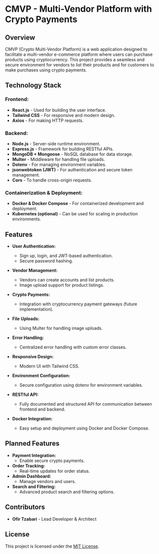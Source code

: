 # CMVP - Multi-Vendor Platform with Crypto Payments

## **Overview**
CMVP (Crypto Multi-Vendor Platform) is a web application designed to facilitate a multi-vendor e-commerce platform where users can purchase products using cryptocurrency. This project provides a seamless and secure environment for vendors to list their products and for customers to make purchases using crypto payments.

## **Technology Stack**
### **Frontend:**
- **React.js** - Used for building the user interface.
- **Tailwind CSS** - For responsive and modern design.
- **Axios** - For making HTTP requests.

### **Backend:**
- **Node.js** - Server-side runtime environment.
- **Express.js** - Framework for building RESTful APIs.
- **MongoDB + Mongoose** - NoSQL database for data storage.
- **Multer** - Middleware for handling file uploads.
- **Dotenv** - For managing environment variables.
- **jsonwebtoken (JWT)** - For authentication and secure token management.
- **Cors** - To handle cross-origin requests.

### **Containerization & Deployment:**
- **Docker & Docker Compose** - For containerized development and deployment.
- **Kubernetes (optional)** - Can be used for scaling in production environments.

## **Features**
- **User Authentication:**
  - Sign up, login, and JWT-based authentication.
  - Secure password hashing.

- **Vendor Management:**
  - Vendors can create accounts and list products.
  - Image upload support for product listings.

- **Crypto Payments:**
  - Integration with cryptocurrency payment gateways (future implementation).

- **File Uploads:**
  - Using Multer for handling image uploads.

- **Error Handling:**
  - Centralized error handling with custom error classes.

- **Responsive Design:**
  - Modern UI with Tailwind CSS.

- **Environment Configuration:**
  - Secure configuration using dotenv for environment variables.

- **RESTful API:**
  - Fully documented and structured API for communication between frontend and backend.

- **Docker Integration:**
  - Easy setup and deployment using Docker and Docker Compose.

## **Planned Features**
- **Payment Integration:**
  - Enable secure crypto payments.
- **Order Tracking:**
  - Real-time updates for order status.
- **Admin Dashboard:**
  - Manage vendors and users.
- **Search and Filtering:**
  - Advanced product search and filtering options.

## **Contributors**
- **Ofir Tzabari** - Lead Developer & Architect

## **License**
This project is licensed under the [MIT License](LICENSE).

